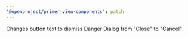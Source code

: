 ```yaml
---
'@openproject/primer-view-components': patch
---
```


Changes button text to dismiss Danger Dialog from "Close" to "Cancel"
